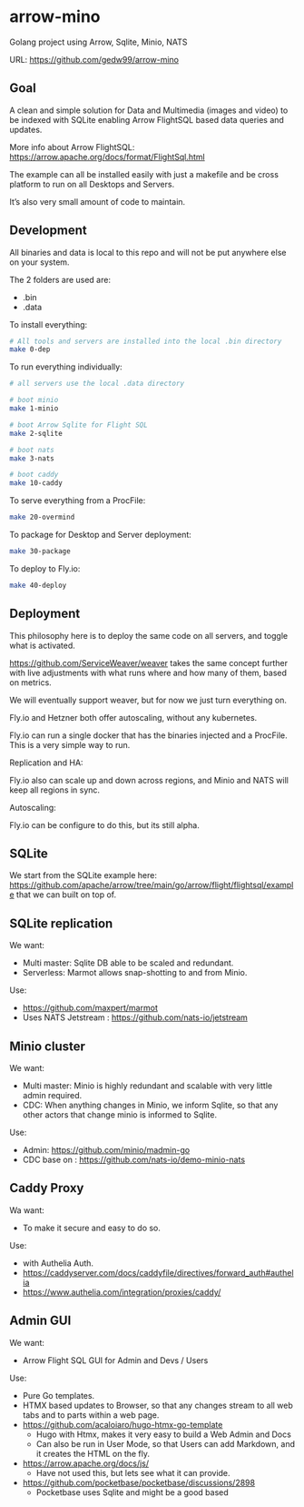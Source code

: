 # arrow-mino

Golang project using Arrow, Sqlite, Minio, NATS

URL: https://github.com/gedw99/arrow-mino

## Goal

A clean and simple solution for Data and Multimedia (images and video) to be indexed with SQLite enabling Arrow FlightSQL based data queries and updates.

More info about Arrow FlightSQL: https://arrow.apache.org/docs/format/FlightSql.html

The example can all be installed easily with just a makefile and be cross platform to run on all Desktops and Servers.

It’s also very small amount of code to maintain.

## Development

All binaries and data is local to this repo and will not be put anywhere else on your system.

The 2 folders are used are:

- .bin
- .data

To install everything:

```sh
# All tools and servers are installed into the local .bin directory
make 0-dep

```

To run everything individually:

```sh
# all servers use the local .data directory

# boot minio
make 1-minio

# boot Arrow Sqlite for Flight SQL
make 2-sqlite

# boot nats
make 3-nats

# boot caddy
make 10-caddy
```

To serve everything from a ProcFile:

```sh
make 20-overmind

```

To package for Desktop and Server deployment:

```sh
make 30-package

```


To deploy to Fly.io:

```sh
make 40-deploy

```

## Deployment

This philosophy here is to deploy the same code on all servers, and toggle what is activated.

https://github.com/ServiceWeaver/weaver takes the same concept further with live adjustments with what runs where and how many of them, based on metrics.

We will eventually support weaver, but for now we just turn everything on.

Fly.io and Hetzner both offer autoscaling, without any kubernetes.

Fly.io can run a single docker that has the binaries injected and a ProcFile. This is a very simple way to run.

Replication and HA:

Fly.io also can scale up and down across regions, and Minio and NATS will keep all regions in sync.

Autoscaling:

Fly.io can be configure to do this, but its still alpha.

## SQLite

We start from the SQLite example here: https://github.com/apache/arrow/tree/main/go/arrow/flight/flightsql/example that we can built on top of.

## SQLite replication

We want:

- Multi master: Sqlite DB able to be scaled and redundant.
- Serverless: Marmot allows snap-shotting to and from Minio.

Use:

- https://github.com/maxpert/marmot
- Uses NATS Jetstream : https://github.com/nats-io/jetstream

## Minio cluster

We want:

- Multi master: Minio is highly redundant and scalable with very little admin required.
- CDC: When anything changes in Minio, we inform Sqlite, so that any other actors that change minio is informed to Sqlite.

Use:

- Admin: https://github.com/minio/madmin-go
- CDC base on : https://github.com/nats-io/demo-minio-nats


## Caddy Proxy

Wa want:

- To make it secure and easy to do so.

Use:

- with Authelia Auth.
- https://caddyserver.com/docs/caddyfile/directives/forward_auth#authelia
- https://www.authelia.com/integration/proxies/caddy/


## Admin GUI

We want:

- Arrow Flight SQL GUI for Admin and Devs / Users

Use:

- Pure Go templates.
- HTMX based updates to Browser, so that any changes stream to all web tabs and to parts within a web page.
- https://github.com/acaloiaro/hugo-htmx-go-template
  - Hugo with Htmx, makes it very easy to build a Web Admin and Docs
  - Can also be run in User Mode, so that Users can add Markdown, and it creates the HTML on the fly.
- https://arrow.apache.org/docs/js/
  - Have not used this, but lets see what it can provide.
- https://github.com/pocketbase/pocketbase/discussions/2898
  - Pocketbase uses Sqlite and might be a good based
